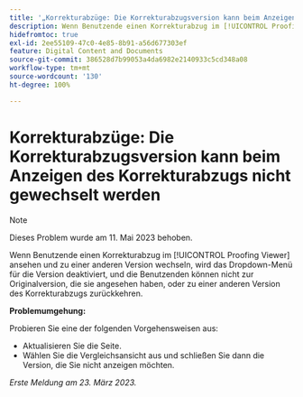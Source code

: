 ```yaml
---
title: '„Korrekturabzüge: Die Korrekturabzugsversion kann beim Anzeigen des Korrekturabzugs nicht gewechselt werden“'
description: Wenn Benutzende einen Korrekturabzug im [!UICONTROL Proofing Viewer] ansehen und zu einer anderen Version wechseln, wird das Dropdown-Menü für die Version deaktiviert, und die Benutzenden können nicht zur Originalversion, die sie angesehen haben, oder zu einer anderen Version des Korrekturabzugs zurückkehren.
hidefromtoc: true
exl-id: 2ee55109-47c0-4e85-8b91-a56d677303ef
feature: Digital Content and Documents
source-git-commit: 386528d7b99053a4da6982e2140933c5cd348a08
workflow-type: tm+mt
source-wordcount: '130'
ht-degree: 100%

---
```


# Korrekturabzüge: Die Korrekturabzugsversion kann beim Anzeigen des Korrekturabzugs nicht gewechselt werden


>[!NOTE]
>
>Dieses Problem wurde am 11. Mai 2023 behoben.

Wenn Benutzende einen Korrekturabzug im [!UICONTROL Proofing Viewer] ansehen und zu einer anderen Version wechseln, wird das Dropdown-Menü für die Version deaktiviert, und die Benutzenden können nicht zur Originalversion, die sie angesehen haben, oder zu einer anderen Version des Korrekturabzugs zurückkehren.

**Problemumgehung:**

Probieren Sie eine der folgenden Vorgehensweisen aus:

* Aktualisieren Sie die Seite.
* Wählen Sie die Vergleichsansicht aus und schließen Sie dann die Version, die Sie nicht anzeigen möchten.

_Erste Meldung am 23. März 2023._
